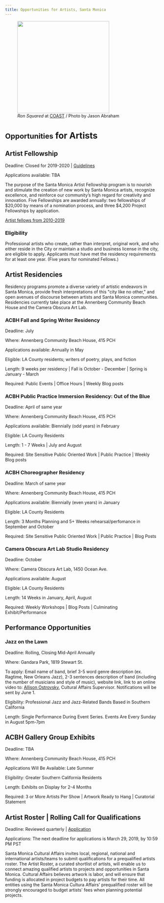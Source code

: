 ```yaml
---
title: Opportunities for Artists, Santa Monica
---
```


<figure>
  <img src="https://static-artsamo.digitalservice.la/uploads/coast-painting.jpg" height="300" alt="" />
  <figcaption><em>Ron Squared</em> at <a href="https://www.santamonica.com/event/coast/">COAST</a> / Photo by Jason Abraham</figcaption>
</figure>

<small>Opportunities</small> for Artists
=========================

Artist Fellowship
-----------------

Deadline: Closed for 2019-2020 | [Guidelines](/Media/arts/CA/Santa%20Monica%20Artist%20Fellowship%20Guidelines%202019-20%20ES-EN-1.pdf)

Applications available: TBA 

The purpose of the Santa Monica Artist Fellowship program is to nourish and stimulate the creation of new work by Santa Monica artists, recognize excellence, and reinforce our community’s high regard for creativity and innovation. Five Fellowships are awarded annually: two fellowships of $20,000 by means of a nomination process, and three $4,200 Project Fellowships by application.

[Artist fellows from 2010-2019](/arts/artist-fellows)

### Eligibility

Professional artists who create, rather than interpret, original work, and who either reside in the City or maintain a studio and business license in the city, are eligible to apply. Applicants must have met the residency requirements for at least one year. (Five years for nominated Fellows.)

Artist Residencies
------------------

Residency programs promote a diverse variety of artistic endeavors in Santa Monica, provide fresh interpretations of this "city like no other," and open avenues of discourse between artists and Santa Monica communities. Residencies currently take place at the Annenberg Community Beach House and the Camera Obscura Art Lab.

### ACBH Fall and Spring Writer Residency

Deadline: July

Where: Annenberg Community Beach House, 415 PCH

Applications available: Annually in May

Eligible: LA County residents; writers of poetry, plays, and fiction

Length: 9 weeks per residency | Fall is October - December | Spring is January - March

Required: Public Events | Office Hours | Weekly Blog posts

### ACBH Public Practice Immersion Residency: Out of the Blue

Deadline: April of same year

Where: Annenberg Community Beach House, 415 PCH

Applications available: Biennially (odd years) in February

Eligible: LA County Residents

Length: 1 - 7 Weeks | July and August

Required: Site Sensitive Public Oriented Work | Public Practice | Weekly Blog posts

### ACBH Choreographer Residency

Deadline: March of same year

Where: Annenberg Community Beach House, 415 PCH

Applications available: Biennially (even years) in January

Eligible: LA County Residents

Length: 3 Months Planning and 5+ Weeks rehearsal/perfomance in September and October

Required: Site Sensitive Public Oriented Work | Public Practice | Blog Posts

### Camera Obscura Art Lab Studio Residency

Deadline: October

Where: Camera Obscura Art Lab, 1450 Ocean Ave.

Applications available: August

Eligible: LA County Residents

Length: 14 Weeks in January, April, August

Required: Weekly Workshops | Blog Posts | Culminating Exhibit/Performance

Performance Opportunities
-------------------------

### Jazz on the Lawn

Deadline: Rolling, Closing Mid-April Annually 

Where: Gandara Park, 1819 Stewart St.

To apply: Email name of band, brief 3-5 word genre description (ex. Ragtime, New Orleans Jazz), 2-3 sentences description of band (including the number of musicians and style of music), website link, link to an online video to:  [Allison Ostrovsky](mailto:allison.ostrovsky@smgov.net), Cultural Affairs Supervisor. Notifications will be sent by June 1. 

Eligibility: Professional Jazz and Jazz-Related Bands Based in Southern California

Length: Single Performance During Event Series. Events Are Every Sunday in August 5pm-7pm

ACBH Gallery Group Exhibits
---------------------------

Deadline: TBA

Where: Annenberg Community Beach House, 415 PCH

Applications Will Be Available: Late Summer

Eligibility: Greater Southern California Residents 

Length: Exhibits on Display for 2-4 Months

Required: 3 or More Artists Per Show | Artwork Ready to Hang | Curatorial Statement 

Artist Roster | Rolling Call for Qualifications
-----------------------------------------------

Deadline: Reviewed quarterly | [Application](https://artist.callforentry.org/festivals_unique_info.php?ID=6001) 

Applications: The next deadline for applications is March 29, 2019, by 10:59 PM PST

Santa Monica Cultural Affairs invites local, regional, national and international artists/teams to submit qualifications for a prequalified artists roster. The Artist Roster, a curated shortlist of artists, will enable us to connect amazing qualified artists to projects and opportunities in Santa Monica. Cultural Affairs believes artwork is labor, and will ensure that funding is allocated in project budgets to pay artists for their time. All entities using the Santa Monica Cultura Affairs' prequalified roster will be strongly encouraged to budget artists' fees when planning potential projects. 
